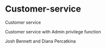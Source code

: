 # Customer-service
Customer service 

Customer service with Admin privilege function

Josh Bennett and Diana Percatkina
